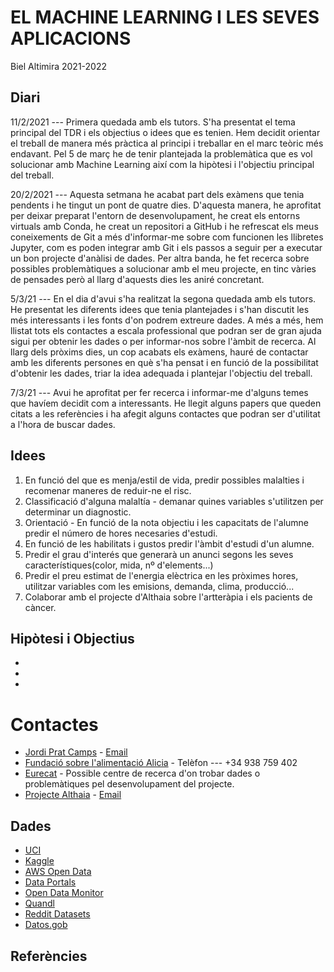 # EL MACHINE LEARNING I LES SEVES APLICACIONS

Biel Altimira 2021-2022

## Diari

11/2/2021 --- Primera quedada amb els tutors. S'ha presentat el tema principal del TDR i els objectius o idees que es tenien. Hem decidit orientar el treball de manera més pràctica al principi i treballar en el marc teòric més endavant. Pel 5 de març he de tenir plantejada la problemàtica que es vol solucionar amb Machine Learning així com la hipòtesi i l'objectiu principal del treball.

20/2/2021 --- Aquesta setmana he acabat part dels exàmens que tenia pendents i he tingut un pont de quatre dies. D'aquesta manera, he aprofitat per deixar preparat l'entorn de desenvolupament, he creat els entorns virtuals amb Conda, he creat un repositori a GitHub i he refrescat els meus coneixements de Git a més d'informar-me sobre com funcionen les llibretes Jupyter, com es poden integrar amb Git i els passos a seguir per a executar un bon projecte d'anàlisi de dades. Per altra banda, he fet recerca sobre possibles problemàtiques a solucionar amb el meu projecte, en tinc vàries de pensades però al llarg d'aquests dies les aniré concretant.

5/3/21 --- En el dia d'avui s'ha realitzat la segona quedada amb els tutors. He presentat les diferents idees que tenia plantejades i s'han discutit les més interessants i les fonts d'on podrem extreure dades. A més a més, hem llistat tots els contactes a escala professional que podran ser de gran ajuda sigui per obtenir les dades o per informar-nos sobre l'àmbit de recerca. Al llarg dels pròxims dies, un cop acabats els exàmens, hauré de contactar amb les diferents persones en què s'ha pensat i en funció de la possibilitat d'obtenir les dades, triar la idea adequada i plantejar l'objectiu del treball.

7/3/21 --- Avui he aprofitat per fer recerca i informar-me d'alguns temes que havíem decidit com a interessants. He llegit alguns papers que queden citats a les referències i ha afegit alguns contactes que podran ser d'utilitat a l'hora de buscar dades.

## Idees

1. En funció del que es menja/estil de vida, predir possibles malalties i recomenar maneres de reduir-ne el risc.
2. Classificació d'alguna malaltía - demanar quines variables s'utilitzen per determinar un diagnostic.
3. Orientació - En funció de la nota objectiu i les capacitats de l'alumne predir el número de hores necesaries d'estudi.
4. En funció de les habilitats i gustos predir l'àmbit d'estudi d'un alumne.
5. Predir el grau d'interés que generarà un anunci segons les seves característiques(color, mida, nº d'elements...)
6. Predir el preu estimat de l'energia elèctrica en les pròximes hores, utilitzar variables com les emisions, demanda, clima, producció...
7. Colaborar amb el projecte d'Althaia sobre l'artteràpia i els pacients de càncer.

## Hipòtesi i Objectius

*
*
*

# Contactes

* [Jordi Prat Camps](https://www.linkedin.com/in/jordi-prat-camps-a9bba177/) - [Email](mailto:j.prat.camps@gmail.com)
* [Fundació sobre l'alimentació Alicia](https://www.alicia.cat/) - Telèfon --- +34 938 759 402
* [Eurecat](https://eurecat.org/ambits-de-coneixement/big-data/) - Possible centre de recerca d'on trobar dades o problemàtiques pel desenvolupament del projecte.
* [Projecte Althaia](https://www.althaia.cat/althaia/ca/corporatiu/comunicacio/noticies/althaia-lidera-un-estudi-multicentric-per-avaluar-eficacia-de-artterapia-en-la-millora-de-la-qualitat-de-vida-de-les-persones-amb-cancer) - [Email](mailto:artterapia@althaia.cat.) 


## Dades

* [UCI](https://archive.ics.uci.edu/ml/index.php)
* [Kaggle](https://www.kaggle.com/)
* [AWS Open Data](https://registry.opendata.aws/)
* [Data Portals](https://dataportals.org/)
* [Open Data Monitor](https://www.opendatamonitor.eu/)
* [Quandl](https://www.quandl.com/)
* [Reddit Datasets](https://www.reddit.com/r/datasets/)
* [Datos.gob](https://datos.gob.es/)

## Referències

